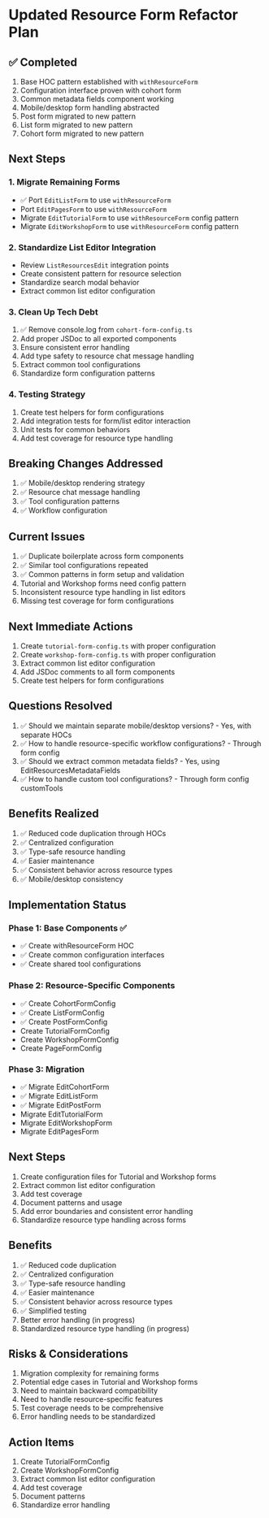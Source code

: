 # Updated Resource Form Refactor Plan

## ✅ Completed
1. Base HOC pattern established with `withResourceForm`
2. Configuration interface proven with cohort form
3. Common metadata fields component working
4. Mobile/desktop form handling abstracted
5. Post form migrated to new pattern
6. List form migrated to new pattern
7. Cohort form migrated to new pattern

## Next Steps

### 1. Migrate Remaining Forms
- ✅ Port `EditListForm` to use `withResourceForm`
- Port `EditPagesForm` to use `withResourceForm`
- Migrate `EditTutorialForm` to use `withResourceForm` config pattern
- Migrate `EditWorkshopForm` to use `withResourceForm` config pattern

### 2. Standardize List Editor Integration
- Review `ListResourcesEdit` integration points
- Create consistent pattern for resource selection
- Standardize search modal behavior
- Extract common list editor configuration

### 3. Clean Up Tech Debt
1. ✅ Remove console.log from `cohort-form-config.ts`
2. Add proper JSDoc to all exported components
3. Ensure consistent error handling
4. Add type safety to resource chat message handling
5. Extract common tool configurations
6. Standardize form configuration patterns

### 4. Testing Strategy
1. Create test helpers for form configurations
2. Add integration tests for form/list editor interaction
3. Unit tests for common behaviors
4. Add test coverage for resource type handling

## Breaking Changes Addressed
1. ✅ Mobile/desktop rendering strategy
2. ✅ Resource chat message handling
3. ✅ Tool configuration patterns
4. ✅ Workflow configuration

## Current Issues
1. ✅ Duplicate boilerplate across form components
2. ✅ Similar tool configurations repeated
3. ✅ Common patterns in form setup and validation
4. Tutorial and Workshop forms need config pattern
5. Inconsistent resource type handling in list editors
6. Missing test coverage for form configurations

## Next Immediate Actions
1. Create `tutorial-form-config.ts` with proper configuration
2. Create `workshop-form-config.ts` with proper configuration
3. Extract common list editor configuration
4. Add JSDoc comments to all form components
5. Create test helpers for form configurations

## Questions Resolved
1. ✅ Should we maintain separate mobile/desktop versions? - Yes, with separate HOCs
2. ✅ How to handle resource-specific workflow configurations? - Through form config
3. ✅ Should we extract common metadata fields? - Yes, using EditResourcesMetadataFields
4. ✅ How to handle custom tool configurations? - Through form config customTools

## Benefits Realized
1. ✅ Reduced code duplication through HOCs
2. ✅ Centralized configuration
3. ✅ Type-safe resource handling
4. ✅ Easier maintenance
5. ✅ Consistent behavior across resource types
6. ✅ Mobile/desktop consistency

## Implementation Status

### Phase 1: Base Components ✅
- ✅ Create withResourceForm HOC
- ✅ Create common configuration interfaces
- ✅ Create shared tool configurations

### Phase 2: Resource-Specific Components
- ✅ Create CohortFormConfig
- ✅ Create ListFormConfig
- ✅ Create PostFormConfig
- Create TutorialFormConfig
- Create WorkshopFormConfig
- Create PageFormConfig

### Phase 3: Migration
- ✅ Migrate EditCohortForm
- ✅ Migrate EditListForm
- ✅ Migrate EditPostForm
- Migrate EditTutorialForm
- Migrate EditWorkshopForm
- Migrate EditPagesForm

## Next Steps
1. Create configuration files for Tutorial and Workshop forms
2. Extract common list editor configuration
3. Add test coverage
4. Document patterns and usage
5. Add error boundaries and consistent error handling
6. Standardize resource type handling across forms

## Benefits
1. ✅ Reduced code duplication
2. ✅ Centralized configuration
3. ✅ Type-safe resource handling
4. ✅ Easier maintenance
5. ✅ Consistent behavior across resource types
6. ✅ Simplified testing
7. Better error handling (in progress)
8. Standardized resource type handling (in progress)

## Risks & Considerations
1. Migration complexity for remaining forms
2. Potential edge cases in Tutorial and Workshop forms
3. Need to maintain backward compatibility
4. Need to handle resource-specific features
5. Test coverage needs to be comprehensive
6. Error handling needs to be standardized

## Action Items
1. Create TutorialFormConfig
2. Create WorkshopFormConfig
3. Extract common list editor configuration
4. Add test coverage
5. Document patterns
6. Standardize error handling 